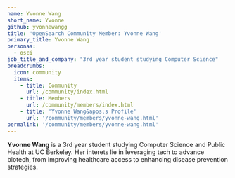 ```yaml
---
name: Yvonne Wang
short_name: Yvonne
github: yvonnewangg
title: 'OpenSearch Community Member: Yvonne Wang'
primary_title: Yvonne Wang
personas:
  - osci
job_title_and_company: "3rd year student studying Computer Science"
breadcrumbs:
  icon: community
  items:
    - title: Community
      url: /community/index.html
    - title: Members
      url: /community/members/index.html
    - title: 'Yvonne Wang&apos;s Profile'
      url: '/community/members/yvonne-wang.html'
permalink: '/community/members/yvonne-wang.html'
---
```


**Yvonne Wang** is a 3rd year student studying Computer Science and Public Health at UC Berkeley. Her interets lie in leveraging tech to advance biotech, from improving healthcare access to enhancing disease prevention strategies. 

